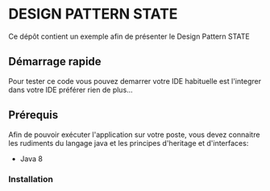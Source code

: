 # DESIGN PATTERN STATE
Ce dépôt contient un exemple afin de présenter le Design Pattern STATE
 
## Démarrage rapide
Pour tester ce code vous pouvez demarrer votre IDE habituelle est l'integrer dans votre IDE préférer rien de plus...

## Prérequis
Afin de pouvoir exécuter l'application sur votre poste, vous devez connaitre les rudiments du langage java et les principes d'heritage et d'interfaces:
  * Java 8
 
### Installation
